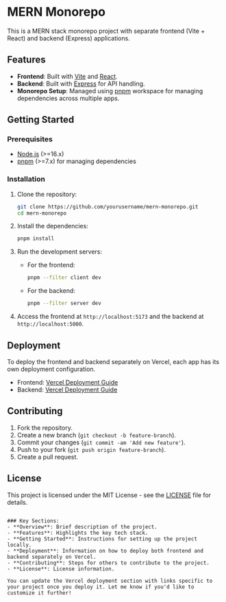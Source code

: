 # MERN Monorepo

This is a MERN stack monorepo project with separate frontend (Vite + React) and backend (Express) applications.

## Features

- **Frontend**: Built with [Vite](https://vitejs.dev/) and [React](https://reactjs.org/).
- **Backend**: Built with [Express](https://expressjs.com/) for API handling.
- **Monorepo Setup**: Managed using [pnpm](https://pnpm.io/) workspace for managing dependencies across multiple apps.

## Getting Started

### Prerequisites

- [Node.js](https://nodejs.org/en/) (>=16.x)
- [pnpm](https://pnpm.io/) (>=7.x) for managing dependencies

### Installation

1. Clone the repository:

   ```bash
   git clone https://github.com/yourusername/mern-monorepo.git
   cd mern-monorepo
   ```

2. Install the dependencies:

   ```bash
   pnpm install
   ```

3. Run the development servers:

   - For the frontend:

     ```bash
     pnpm --filter client dev
     ```

   - For the backend:

     ```bash
     pnpm --filter server dev
     ```

4. Access the frontend at `http://localhost:5173` and the backend at `http://localhost:5000`.

## Deployment

To deploy the frontend and backend separately on Vercel, each app has its own deployment configuration. 

- Frontend: [Vercel Deployment Guide](https://vercel.com/docs)
- Backend: [Vercel Deployment Guide](https://vercel.com/docs)

## Contributing

1. Fork the repository.
2. Create a new branch (`git checkout -b feature-branch`).
3. Commit your changes (`git commit -am 'Add new feature'`).
4. Push to your fork (`git push origin feature-branch`).
5. Create a pull request.

## License

This project is licensed under the MIT License - see the [LICENSE](LICENSE) file for details.
```

### Key Sections:
- **Overview**: Brief description of the project.
- **Features**: Highlights the key tech stack.
- **Getting Started**: Instructions for setting up the project locally.
- **Deployment**: Information on how to deploy both frontend and backend separately on Vercel.
- **Contributing**: Steps for others to contribute to the project.
- **License**: License information.

You can update the Vercel deployment section with links specific to your project once you deploy it. Let me know if you'd like to customize it further!